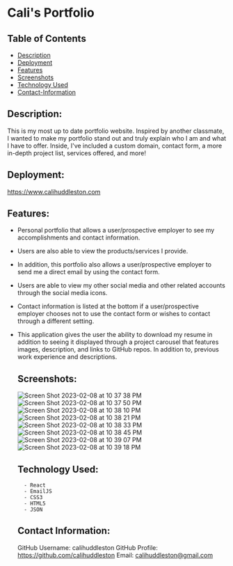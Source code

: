 # Cali's Portfolio

  ## Table of Contents
  - [Description](#description)
  - [Deployment](#deployment)
  - [Features](#features)
  - [Screenshots](#screenshots)
  - [Technology Used](#techused)
  - [Contact-Information](#email)

  ## Description:
  This is my most up to date portfolio website. Inspired by another classmate, I wanted to make my portfolio stand out and truly explain who I am and what I have to offer. Inside, I've included a custom domain, contact form, a more in-depth project list, services offered, and more!
  
  ## Deployment:
  https://www.calihuddleston.com
  
  ## Features:
- Personal portfolio that allows a user/prospective employer to see my accomplishments and contact information.
- Users are also able to view the products/services I provide.
- In addition, this portfolio also allows a user/prospective employer to send me a direct email by using the contact form. 
- Users are able to view my other social media and other related accounts through the social media icons.
- Contact information is listed at the bottom if a user/prospective employer chooses not to use the contact form or wishes to contact through a different setting.
- This application gives the user the ability to download my resume in addition to seeing it displayed through a project carousel that features images, description, and links to GitHub repos. In addition to, previous work experience and descriptions.

  ## Screenshots:
  ![Screen Shot 2023-02-08 at 10 37 38 PM](https://user-images.githubusercontent.com/102004484/217712038-a81f3168-6744-4834-a5b4-90a57a0de282.png)
![Screen Shot 2023-02-08 at 10 37 50 PM](https://user-images.githubusercontent.com/102004484/217712054-dfe49509-b504-4180-aea2-c46029e82b06.png)
![Screen Shot 2023-02-08 at 10 38 10 PM](https://user-images.githubusercontent.com/102004484/217712067-f70431e2-202d-4f20-948f-98d476044ed3.png)
![Screen Shot 2023-02-08 at 10 38 21 PM](https://user-images.githubusercontent.com/102004484/217712083-d35e6fe9-9b19-4dec-8af9-57652f70764d.png)
![Screen Shot 2023-02-08 at 10 38 33 PM](https://user-images.githubusercontent.com/102004484/217712091-3e70c4f9-6019-41cd-a915-e523b6b54a53.png)
![Screen Shot 2023-02-08 at 10 38 45 PM](https://user-images.githubusercontent.com/102004484/217712094-4ded7f9d-9751-4f00-af2e-23c475a823f4.png)
![Screen Shot 2023-02-08 at 10 39 07 PM](https://user-images.githubusercontent.com/102004484/217712102-f3ab745a-cd06-4bda-a928-0f78c68abf47.png)
![Screen Shot 2023-02-08 at 10 39 18 PM](https://user-images.githubusercontent.com/102004484/217712112-72e7ea2f-9a58-4c2d-b688-484b936a96a9.png)

  ## Technology Used:
        - React
        - EmailJS
        - CSS3
        - HTML5
        - JSON

  ## Contact Information:
  GitHub Username: calihuddleston
  GitHub Profile: https://github.com/calihuddleston
  Email: calihuddleston@gmail.com
